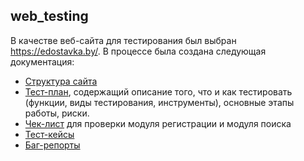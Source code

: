 ## web_testing
В качестве веб-сайта для тестирования был выбран https://edostavka.by/. В процессе была создана следующая документация:
<ul>
<li><a href = "https://github.com/Nomasqwe/web_testing/blob/main/Mind-map.pdf">Структура сайта</a></li>
<li><a href = "https://github.com/Nomasqwe/web_testing/blob/main/Test-plan.pdf">Тест-план</a>, содержащий описание того, что и как тестировать (функции, виды тестирования, инструменты), основные этапы работы, риски.</li>
<li><a href= "">Чек-лист</a> для проверки модуля регистрации и модуля поиска</li>
<li><a href = "">Тест-кейсы</a></li>
<li><a href = "">Баг-репорты</a></li>
</ul>